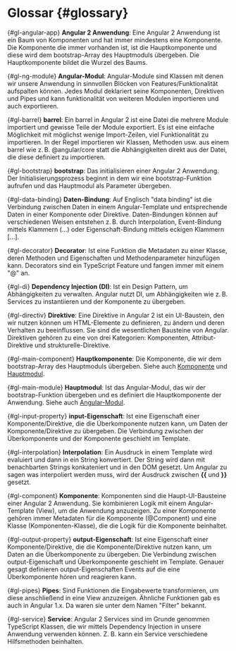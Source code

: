 # Glossar {#glossary}

{#gl-angular-app}
__Angular 2 Anwendung__: Eine Angular 2 Anwendung ist ein Baum von Komponenten und hat immer mindestens eine Komponente. Die Komponente die immer vorhanden ist, ist die Hauptkomponente und diese wird dem bootstrap-Array des Hauptmoduls übergeben. Die Hauptkomponente bildet die Wurzel des Baums.

{#gl-ng-module}
__Angular-Modul__: Angular-Module sind Klassen mit denen wir unsere Anwendung in sinnvollen Blöcken von Features/Funktionalität aufspalten können. Jedes Modul deklariert seine Komponenten, Direktiven und Pipes und kann funktionalität von weiteren Modulen importieren und auch exportieren.

{#gl-barrel}
__barrel__: Ein barrel in Angular 2 ist eine Datei die mehrere Module importiert und gewisse Teile der Module exportiert. Es ist eine einfache Möglichkeit mit möglichst wenige Import-Zeilen, viel Funktionalität zu importieren. In der Regel importieren wir Klassen, Methoden usw. aus einem barrel wie z. B. @angular/core statt die Abhängigkeiten direkt aus der Datei, die diese definiert zu importieren.

{#gl-bootstrap}
__bootstrap__: Das initialisieren einer Angular 2 Anwendung. Der Initialisierungsprozess beginnt in dem wir eine bootstrap-Funktion aufrufen und das Hauptmodul als Parameter übergeben.

{#gl-data-binding}
__Daten-Bindung__: Auf Englisch "data binding" ist die Verbindung zwischen Daten in einem Angular-Template und entsprechende Daten in einer Komponente oder Direktive. Daten-Bindungen können auf verschiedenen Weisen entstehen z. B. durch Interpolation, Event-Bindung mittels Klammern (...) oder Eigenschaft-Bindung mittels eckigen Klammern [...].

{#gl-decorator}
__Decorator__: Ist eine Funktion die Metadaten zu einer Klasse, deren Methoden und Eigenschaften und Methodenparameter hinzufügen kann. Decorators sind ein TypeScript Feature und fangen immer mit einem "@" an.

{#gl-di}
__Dependency Injection (DI)__: Ist ein Design Pattern, um Abhängigkeiten zu verwalten. Angular nutzt DI, um Abhängigkeiten wie z. B. Services zu instantiieren und der Komponente zu übergeben.

{#gl-directiv}
__Direktive__: Eine Direktive in Angular 2 ist ein UI-Baustein, den wir nutzen können um HTML-Elemente zu definieren, zu ändern und deren Verhalten zu beeinflussen. Sie sind die wesentlichen Bausteine von Angular. Direktiven gehören zu eine von drei Kategorien: Komponenten, Attribut-Direktive und strukturelle-Direktive.

{#gl-main-component}
__Hauptkomponente__: Die Komponente, die wir dem bootstrap-Array des Hauptmoduls übergeben. Siehe auch [Komponente](#gl-component) und [Hauptmodul](#gl-main-module).

{#gl-main-module}
__Hauptmodul__: Ist das Angular-Modul, das wir der bootstrap-Funktion übergeben und es definiert die Hauptkomponente der Anwendung. Siehe auch [Angular-Modul](#gl-ng-module).

{#gl-input-property}
__input-Eigenschaft__: Ist eine Eigenschaft einer Komponente/Direktive, die die Überkomponente nutzen kann, um Daten der Komponente/Direktive zu übergeben. Die Verbindung zwischen der Überkomponente und der Komponente geschieht im Template.

{#gl-interpolation}
__Interpolation__: Ein Ausdruck in einem Template wird evaluiert und dann in ein String konvertiert. Der String wird dann mit benachbarten Strings konkateniert und in den DOM gesetzt. Um Angular zu sagen was interpoliert werden muss, wird der Ausdruck zwischen __{{__ und __}}__ gesetzt.

{#gl-component}
__Komponente__: Komponenten sind die Haupt-UI-Bausteine einer Angular 2 Anwendung. Sie kombinieren Logik mit einem Angular-Template (View), um die Anwendung anzuzeigen. Zu einer Komponente gehören immer Metadaten für die Komponente (@Component) und eine Klasse (Komponenten-Klasse), die die Logik für die Komponente beinhaltet.

{#gl-output-property}
__output-Eigenschaft__: Ist eine Eigenschaft einer Komponente/Direktive, die die Komponente/Direktive nutzen kann, um Daten an die Überkomponente zu übergeben. Die Verbindung zwischen output-Eigenschaft und Überkomponente geschieht im Template. Genauer gesagt definieren output-Eigenschaften Events auf die eine Überkomponente hören und reagieren kann.

{#gl-pipes}
__Pipes__: Sind Funktionen die Eingabewerte transformieren, um diese anschließend in eine View anzuzeigen. Ähnliche Funktionen gab es auch in Angular 1.x. Da waren sie unter dem Namen "Filter" bekannt.

{#gl-service}
__Service__: Angular 2 Services sind im Grunde genommen TypeScript Klassen, die wir mittels Dependency Injection in unsere Anwendung verwenden können. Z. B. kann ein Service verschiedene Hilfsmethoden beinhalten.

